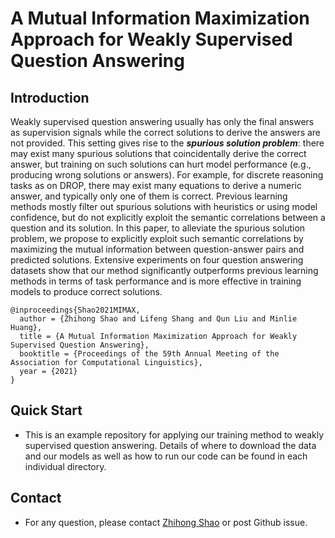 # A Mutual Information Maximization Approach for Weakly Supervised Question Answering

## Introduction

Weakly supervised question answering usually has only the final answers as supervision signals while the correct solutions to derive the answers are not provided. This setting gives rise to the ***spurious solution problem***: there may exist many spurious solutions that coincidentally derive the correct answer, but training on such solutions can hurt model performance (e.g., producing wrong solutions or answers). For example, for discrete reasoning tasks as on DROP, there may exist many equations to derive a numeric answer, and typically only one of them is correct. Previous learning methods mostly filter out spurious solutions with heuristics or using model confidence, but do not explicitly exploit the semantic correlations between a question and its solution. 
In this paper, to alleviate the spurious solution problem, we propose to explicitly exploit such semantic correlations by maximizing the mutual information between question-answer pairs and predicted solutions. Extensive experiments on four question answering datasets show that our method significantly outperforms previous learning methods in terms of task performance and is more effective in training models to produce correct solutions.

```
@inproceedings{Shao2021MIMAX,
  author = {Zhihong Shao and Lifeng Shang and Qun Liu and Minlie Huang},
  title = {A Mutual Information Maximization Approach for Weakly Supervised Question Answering},
  booktitle = {Proceedings of the 59th Annual Meeting of the Association for Computational Linguistics},
  year = {2021}
}
```

## Quick Start

* This is an example repository for applying our training method to weakly supervised question answering. Details of where to download the data and our models as well as how to run our code can be found in each individual directory.

## Contact

* For any question, please contact [Zhihong Shao](szh19@mails.tsinghua.edu.cn) or post Github issue.